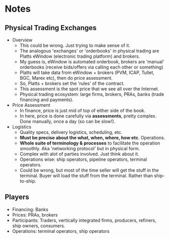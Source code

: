 # Notes

## Physical Trading Exchanges

* Overview
  * This could be wrong. Just trying to make sense of it.
  * The analogous 'exchanges' or 'orderbooks' in physical trading are Platts eWindow (electronic trading platform) and brokers.
  * My guess is, eWindow is automated orderbook, brokers are 'manual' orderbooks (receive bids/offers via calling each other or something)
  * Platts will take data from eWindow + brokers (PVM, ICAP, Tullet, BGC, Marex etc), then do price assessment.
  * So, Platts + brokers set the 'rules' of the contract.
  * This assessment is the spot price that we see all over the Internet.
  * Physical trading ecosystem: large firms, brokers, PRAs, banks (trade financing and payments).
* Price Assessment
  * In finance, price is just mid of top of either side of the book.
  * In here, price is done carefully via **assessments**, pretty complex. Done manually, once a day (so can be slow!).
* Logistics
  * Quality specs, delivery logistics, scheduling, etc.
  * **Must be precise about the what, when, where, how etc**. Operations.
  * **Whole suite of terminology & processes** to facilitate the operation smoothly. Aka 'networking protocol' but in physical form.
  * Complex with alot of parties involved. Just think about it.
  * Operations wise: ship operators, pipeline operators, terminal operators.
  * Could be wrong, but most of the time seller will get the stuff in the terminal. Buyer will load the stuff from the terminal. Rather than ship-to-ship.

## Players

* Financing: Banks
* Prices: PRAs, brokers
* Participants: Traders, vertically integrated firms, producers, refiners, ship owners, consumers.
* Operations: terminal operators, ship operators